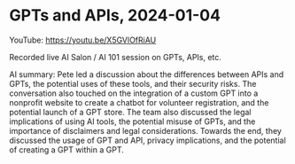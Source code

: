 # GPTs and APIs, 2024-01-04

YouTube: <https://youtu.be/X5GVlOfRiAU>

Recorded live AI Salon / AI 101 session on GPTs, APIs, etc.

AI summary: Pete led a discussion about the differences between APIs and GPTs, the potential uses of these tools, and their security risks. The conversation also touched on the integration of a custom GPT into a nonprofit website to create a chatbot for volunteer registration, and the potential launch of a GPT store. The team also discussed the legal implications of using AI tools, the potential misuse of GPTs, and the importance of disclaimers and legal considerations. Towards the end, they discussed the usage of GPT and API, privacy implications, and the potential of creating a GPT within a GPT.